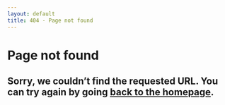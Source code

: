```yaml
---
layout: default
title: 404 - Page not found
---
```

<div class="content">
   <div class="section frame page-hero">
        <div class="row">
            <div class="col">
                <h1>Page not found</h1>
                <h2 class="tagline">Sorry, we couldn’t find the requested URL. You can try again by going <a href="{{ site.baseurl }}">back to the homepage</a>.</h2>
            </div>
        </div>
    </div>
</div>
